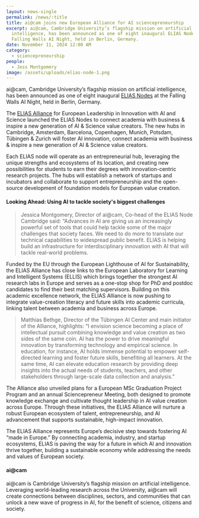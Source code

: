 ```yaml
---
layout: news-single
permalink: /news/:title
title: ai@cam joins new European Alliance for AI sciencepreneurship
excerpt: ai@cam, Cambridge University’s flagship mission on artificial
  intelligence, has been announced as one of eight inaugural ELIAS Nodes at the
  Falling Walls AI Night, held in Berlin, Germany.
date: November 11, 2024 12:00 AM
category:
  - sciencepreneurship
people:
  - Jess Montgomery
image: /assets/uploads/elias-node-1.png
---
```

ai@cam, Cambridge University’s flagship mission on artificial intelligence, has been announced as one of eight inaugural [ELIAS Nodes](https://elias-ai.eu/elias-alliance/#eliasnodes) at the Falling Walls AI Night, held in Berlin, Germany. 

The [ELIAS Alliance](https://elias-ai.eu/elias-alliance/) for European Leadership in Innovation with AI and Science launched the ELIAS Nodes to connect academia with business & inspire a new generation of AI & Science value creators. The new hubs in Cambridge, Amsterdam, Barcelona, Copenhagen, Munich, Potsdam, Tübingen & Zurich will foster AI innovation, connect academia with business & inspire a new generation of AI & Science value creators.

Each ELIAS node will operate as an entrepreneurial hub, leveraging the unique strengths and ecosystems of its location, and creating new possibilities for students to earn their degrees with innovation-centric research projects. The hubs will establish a network of startups and incubators and collaborate to support entrepreneurship and the open-source development of foundation models for European value creation.  

#### **Looking Ahead: Using AI to tackle society's biggest challenges**

> Jessica Montgomery, Director of ai@cam, Co-head of the ELIAS Node Cambridge said: “Advances in AI are giving us an increasingly powerful set of tools that could help tackle some of the major challenges that society faces. We need to do more to translate our technical capabilities to widespread public benefit. ELIAS is helping build an infrastructure for interdisciplinary innovation with AI that will tackle real-world problems.

Funded by the EU through the European Lighthouse of AI for Sustainability, the ELIAS Alliance has close links to the European Laboratory for Learning and Intelligent Systems (ELLIS) which brings together the strongest AI research labs in Europe and serves as a one-stop shop for PhD and postdoc candidates to find their best matching supervisors. Building on this academic excellence network, the ELIAS Alliance is now pushing to integrate value-creation literacy and future skills into academic curricula, linking talent between academia and business across Europe. 

> Matthias Bethge, Director of the Tübingen AI Center and main initiator of the Alliance, highlights: “I envision science becoming a place of intellectual pursuit combining knowledge and value creation as two sides of the same coin. AI has the power to drive meaningful innovation by transforming technology and empirical science. In education, for instance, AI holds immense potential to empower self-directed learning and foster future skills, benefiting all learners. At the same time, AI can elevate education research by providing deep insights into the actual needs of students, teachers, and other stakeholders through large-scale data collection and analysis.” 

The Alliance also unveiled plans for a European MSc Graduation Project Program and an annual Sciencepreneur Meeting, both designed to promote knowledge exchange and cultivate thought leadership in AI value creation across Europe. Through these initiatives, the ELIAS Alliance will nurture a robust European ecosystem of talent, entrepreneurship, and AI advancement that supports sustainable, high-impact innovation. 

The ELIAS Alliance represents Europe’s decisive step towards fostering AI “made in Europe.” By connecting academia, industry, and startup ecosystems, ELIAS is paving the way for a future in which AI and innovation thrive together, building a sustainable economy while addressing the needs and values of European society. 

#### **a﻿i@cam**

ai@cam is Cambridge University’s flagship mission on artificial intelligence. Leveraging world-leading research across the University, ai@cam will create connections between disciplines, sectors, and communities that can unlock a new wave of progress in AI, for the benefit of science, citizens and society.
